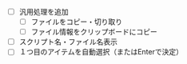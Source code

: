 - [ ] 汎用処理を追加
	- [ ] ファイルをコピー・切り取り
	- [ ] ファイル情報をクリップボードにコピー
- [ ] スクリプト名・ファイル名表示
- [ ] １つ目のアイテムを自動選択（またはEnterで決定）
